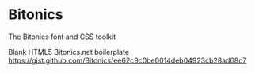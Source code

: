 # Bitonics
The Bitonics font and CSS toolkit

Blank HTML5 Bitonics.net boilerplate
https://gist.github.com/Bitonics/ee62c9c0be0014deb04923cb28ad68c7
